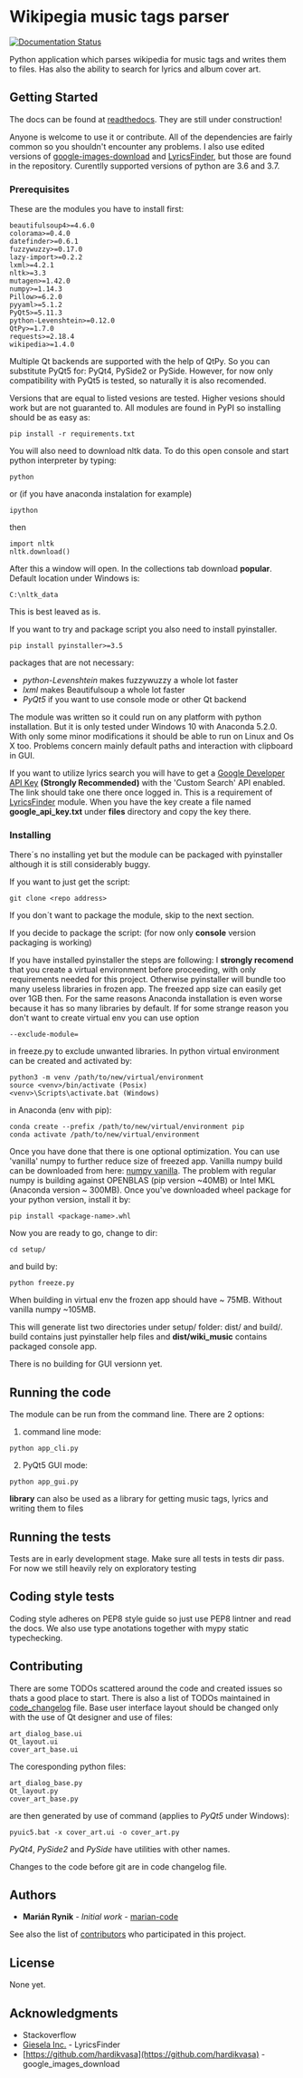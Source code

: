 # Wikipegia music tags parser

[![Documentation Status](https://readthedocs.org/projects/wikipedia-music-tags/badge/?version=latest)](https://wikipedia-music-tags.readthedocs.io/en/latest/?badge=latest)

Python application which parses wikipedia for music tags and writes them to 
files. Has also the ability to search for lyrics and album cover art.

## Getting Started

The docs can be found at [readthedocs](https://wikipedia-music-tags.readthedocs.io/en/latest/index.html). They are still under construction!

Anyone is welcome to use it or contribute. All of the dependencies are fairly common so you shouldn't encounter any problems.
I also use edited versions of [google-images-download](https://github.com/hardikvasa/google-images-download) and [LyricsFinder](https://github.com/GieselaDev/LyricsFinder), but 
those are found in the repository. Curentlly supported versions of python are 3.6 and 3.7.

### Prerequisites

These are the modules you have to install first:

```
beautifulsoup4>=4.6.0
colorama>=0.4.0
datefinder>=0.6.1
fuzzywuzzy>=0.17.0
lazy-import>=0.2.2
lxml>=4.2.1
nltk>=3.3
mutagen>=1.42.0
numpy>=1.14.3
Pillow>=6.2.0
pyyaml>=5.1.2
PyQt5>=5.11.3
python-Levenshtein>=0.12.0
QtPy>=1.7.0
requests>=2.18.4
wikipedia>=1.4.0
```

Multiple Qt backends are supported with the help of QtPy. So you can substitute 
PyQt5 for: PyQt4, PySide2 or PySide. However, for now only compatibility with 
PyQt5 is tested, so naturally it is also recomended.

Versions that are equal to listed vesions are tested. Higher vesions should work but are not guaranted to. All modules are found in PyPI so installing should be as easy as:
```
pip install -r requirements.txt
```

You will also need to download nltk data. To do this open console and start python interpreter by typing:
```
python
```
or (if you have anaconda instalation for example)
```
ipython
```
then
```
import nltk
nltk.download()
```
After this a window will open. In the collections tab download **popular**. Default location under Windows is:
```
C:\nltk_data
```
This is best leaved as is.

If you want to try and package script you also need to install pyinstaller.
```
pip install pyinstaller>=3.5
```

packages that are not necessary:
* *python-Levenshtein* makes fuzzywuzzy a whole lot faster
* *lxml* makes Beautifulsoup a whole lot faster
* *PyQt5* if you want to use console mode or other Qt backend

The module was written so it could run on any platform with python installation. But it is only tested under Windows 10 with Anaconda 5.2.0. With only some minor modifications it should be able to run on Linux and Os X too. Problems concern mainly default paths and interaction with clipboard in GUI.

If you want to utilize lyrics search you will have to get a [Google Developer API Key](https://console.developers.google.com/projectselector/apis/library/customsearch.googleapis.com/) **(Strongly Recommended)** with the 'Custom Search' API enabled. The link should take one there once logged in. This is a requirement of [LyricsFinder](https://github.com/GieselaDev/LyricsFinder) module. When you have the key create a file named **google_api_key.txt** under **files** directory and copy the key there.

### Installing

There´s no installing yet but the module can be packaged with pyinstaller 
although it is still considerably buggy.

If you want to just get the script:

```
git clone <repo address>
```
If you don´t want to package the module, skip to the next section.

If you decide to package the script: (for now only **console** version packaging is working)

If you have installed pyinstaller the steps are following:
I **strongly recomend** that you create a virtual environment before proceeding,
with only requirements needed for this project. Otherwise pyinstaller will
bundle too many useless libraries in frozen app. The freezed app size can easily
get over 1GB then. For the same reasons Anaconda installation is even worse
because it has so many libraries by default. If for some strange reason you don't want to
create virtual env you can use option 
```
--exclude-module=
```
in freeze.py to exclude unwanted libraries. In python virtual environment can be
created and activated by:
```
python3 -m venv /path/to/new/virtual/environment
source <venv>/bin/activate (Posix)
<venv>\Scripts\activate.bat (Windows)
```
in Anaconda (env with pip):
```
conda create --prefix /path/to/new/virtual/environment pip
conda activate /path/to/new/virtual/environment
```
Once you have done that there is one optional optimization. You can use 'vanilla'
numpy to further reduce size of freezed app. Vanilla numpy build can be downloaded
from here: [numpy vanilla](https://www.lfd.uci.edu/~gohlke/pythonlibs/#numpy). The problem with regular numpy is building against OPENBLAS (pip version ~40MB) or Intel MKL (Anaconda version ~ 300MB). Once you've downloaded wheel package for your python version, install it by:
```
pip install <package-name>.whl
```
Now you are ready to go, change to dir:
```
cd setup/
```
and build by:
```
python freeze.py
```
When building in virtual env the frozen app should have ~ 75MB. Without vanilla numpy ~105MB.

This will generate list two directories under setup/ folder: dist/ and build/.
build contains just pyinstaller help files and **dist/wiki_music** contains 
packaged console app. 

There is no building for GUI versionn yet.

## Running the code

The module can be run from the command line. There are 2 options:
1. command line mode:
```
python app_cli.py
```
2. PyQt5 GUI mode:
```
python app_gui.py
```

**library** can also be used as a library for getting music tags, lyrics and writing them to files

## Running the tests

Tests are in early development stage. Make sure all tests in tests dir pass. For now we still heavily rely on exploratory testing

## Coding style tests

Coding style adheres on PEP8 style guide so just use PEP8 lintner and read the docs. 
We also use type anotations together with mypy static typechecking.

## Contributing

There are some TODOs scattered around the code and created issues so thats a good place to start. 
There is also a list of TODOs maintained in 
[code_changelog](https://github.com/marian-code/wikipedia-music-tags/blob/master/code_changelog.md) file. 
Base user interface layout should be changed only with the use of Qt designer and use of files:
```
art_dialog_base.ui
Qt_layout.ui
cover_art_base.ui
```
The coresponding python files:
```
art_dialog_base.py
Qt_layout.py
cover_art_base.py
```
are then generated by use of command (applies to *PyQt5* under Windows):
```
pyuic5.bat -x cover_art.ui -o cover_art.py
```
*PyQt4*, *PySide2* and *PySide* have utilities with other names.

Changes to the code before git are in code changelog file.

## Authors

* **Marián Rynik** - *Initial work* - [marian-code](https://github.com/marian-code)

See also the list of [contributors](https://github.com/your/project/contributors) who participated in this project.

## License

None yet.

## Acknowledgments

* Stackoverflow
* [Giesela Inc.](https://github.com/GieselaDev) - LyricsFinder
* [https://github.com/hardikvasa](https://github.com/hardikvasa) - google_images_download


